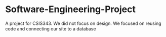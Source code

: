 # Software-Engineering-Project
A project for CSIS343. We did not focus on design. We focused on reusing code and connecting our site to a database
